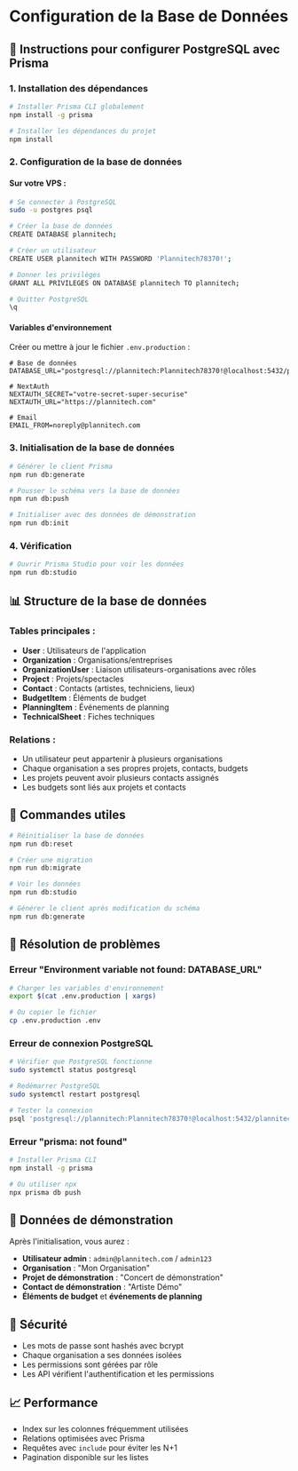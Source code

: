 # Configuration de la Base de Données

## 🚀 Instructions pour configurer PostgreSQL avec Prisma

### 1. Installation des dépendances

```bash
# Installer Prisma CLI globalement
npm install -g prisma

# Installer les dépendances du projet
npm install
```

### 2. Configuration de la base de données

#### Sur votre VPS :

```bash
# Se connecter à PostgreSQL
sudo -u postgres psql

# Créer la base de données
CREATE DATABASE plannitech;

# Créer un utilisateur
CREATE USER plannitech WITH PASSWORD 'Plannitech78370!';

# Donner les privilèges
GRANT ALL PRIVILEGES ON DATABASE plannitech TO plannitech;

# Quitter PostgreSQL
\q
```

#### Variables d'environnement

Créer ou mettre à jour le fichier `.env.production` :

```env
# Base de données
DATABASE_URL="postgresql://plannitech:Plannitech78370!@localhost:5432/plannitech"

# NextAuth
NEXTAUTH_SECRET="votre-secret-super-securise"
NEXTAUTH_URL="https://plannitech.com"

# Email
EMAIL_FROM=noreply@plannitech.com
```

### 3. Initialisation de la base de données

```bash
# Générer le client Prisma
npm run db:generate

# Pousser le schéma vers la base de données
npm run db:push

# Initialiser avec des données de démonstration
npm run db:init
```

### 4. Vérification

```bash
# Ouvrir Prisma Studio pour voir les données
npm run db:studio
```

## 📊 Structure de la base de données

### Tables principales :
- **User** : Utilisateurs de l'application
- **Organization** : Organisations/entreprises
- **OrganizationUser** : Liaison utilisateurs-organisations avec rôles
- **Project** : Projets/spectacles
- **Contact** : Contacts (artistes, techniciens, lieux)
- **BudgetItem** : Éléments de budget
- **PlanningItem** : Événements de planning
- **TechnicalSheet** : Fiches techniques

### Relations :
- Un utilisateur peut appartenir à plusieurs organisations
- Chaque organisation a ses propres projets, contacts, budgets
- Les projets peuvent avoir plusieurs contacts assignés
- Les budgets sont liés aux projets et contacts

## 🔧 Commandes utiles

```bash
# Réinitialiser la base de données
npm run db:reset

# Créer une migration
npm run db:migrate

# Voir les données
npm run db:studio

# Générer le client après modification du schéma
npm run db:generate
```

## 🚨 Résolution de problèmes

### Erreur "Environment variable not found: DATABASE_URL"

```bash
# Charger les variables d'environnement
export $(cat .env.production | xargs)

# Ou copier le fichier
cp .env.production .env
```

### Erreur de connexion PostgreSQL

```bash
# Vérifier que PostgreSQL fonctionne
sudo systemctl status postgresql

# Redémarrer PostgreSQL
sudo systemctl restart postgresql

# Tester la connexion
psql 'postgresql://plannitech:Plannitech78370!@localhost:5432/plannitech' -c "SELECT version();"
```

### Erreur "prisma: not found"

```bash
# Installer Prisma CLI
npm install -g prisma

# Ou utiliser npx
npx prisma db push
```

## 📝 Données de démonstration

Après l'initialisation, vous aurez :

- **Utilisateur admin** : `admin@plannitech.com` / `admin123`
- **Organisation** : "Mon Organisation"
- **Projet de démonstration** : "Concert de démonstration"
- **Contact de démonstration** : "Artiste Démo"
- **Éléments de budget** et **événements de planning**

## 🔐 Sécurité

- Les mots de passe sont hashés avec bcrypt
- Chaque organisation a ses données isolées
- Les permissions sont gérées par rôle
- Les API vérifient l'authentification et les permissions

## 📈 Performance

- Index sur les colonnes fréquemment utilisées
- Relations optimisées avec Prisma
- Requêtes avec `include` pour éviter les N+1
- Pagination disponible sur les listes
